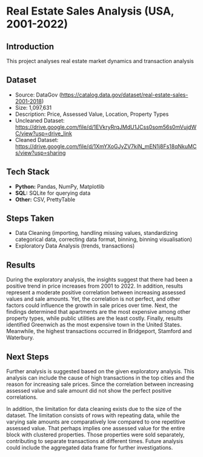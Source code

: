 # Real Estate Sales Analysis (USA, 2001-2022)

## Introduction
This project analyses real estate market dynamics and transaction analysis

## Dataset
- Source: DataGov (https://catalog.data.gov/dataset/real-estate-sales-2001-2018)
- Size: 1,097,631
- Description: Price, Assessed Value, Location, Property Types
- Uncleaned Dataset: https://drive.google.com/file/d/1EVkryRrqJMdU1JCss0som56s0mVujdWC/view?usp=drive_link
- Cleaned Dataset: https://drive.google.com/file/d/1XmYXoGJyZV7kiN_mEN1j8Fs18qNkuMCs/view?usp=sharing

## Tech Stack  
- **Python:** Pandas, NumPy, Matplotlib  
- **SQL:** SQLite for querying data  
- **Other:** CSV, PrettyTable  

## Steps Taken  
- Data Cleaning (importing, handling missing values, standardizing categorical data, correcting data format, binning, binning visualisation)
- Exploratory Data Analysis (trends, transactions)

## Results 
During the exploratory analysis, the insights suggest that there had been a positive trend in price increases from 2001 to 2022. 
In addition, results represent a moderate positive correlation between increasing assessed values and sale amounts. 
Yet, the correlation is not perfect, and other factors could influence the growth in sale prices over time. Next, the findings determined that apartments are the most expensive among other property types, while public utilities are the least costly. 
Finally, results identified Greenwich as the most expensive town in the United States. Meanwhile, the highest transactions occurred in Bridgeport, Stamford and Waterbury.

## Next Steps
Further analysis is suggested based on the given exploratory analysis. This analysis can include the cause of high transactions in the top cities and the reason for increasing sale prices. Since the correlation between increasing assessed value and sale amount did not show the perfect positive correlations.

In addition, the limitation for data cleaning exists due to the size of the dataset. The limitation consists of rows with repeating data, while the varying sale amounts are comparatively low compared to one repetitive assessed value. That perhaps implies one assessed value for the entire block with clustered properties. Those properties were sold separately, contributing to separate transactions at different times. Future analysis could include the aggregated data frame for further investigations.





